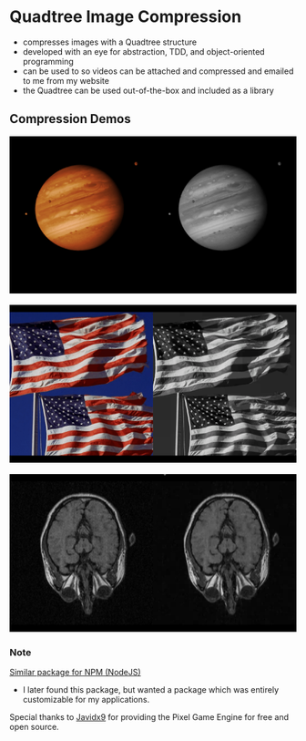 # Quadtree Image Compression
- compresses images with a Quadtree structure
- developed with an eye for abstraction, TDD, and object-oriented programming
- can be used to so videos can be attached and compressed and emailed to me from
my website
- the Quadtree can be used out-of-the-box and included as a library

## Compression Demos
![Image of Quadtree compressing image of Jupiter with increasing compression rate and decreasing quality factor.](res/jupiterc_compression.gif)
&nbsp; &nbsp; &nbsp; &nbsp; &nbsp; &nbsp; &nbsp; &nbsp; &nbsp; &nbsp;
![Image of Quadtree compressing image of U.S. Flag with increasing compression rate and decreasing quality factor.](res/flag_compression.gif)
&nbsp; &nbsp; &nbsp; &nbsp; &nbsp; &nbsp; &nbsp; &nbsp; &nbsp; &nbsp;
![Image of Quadtree compressing image of x-ray of top of human head with increasing compression rate and decreasing quality factor.](res/head_compression.gif)

### Note
[Similar package for NPM (NodeJS)](https://www.npmjs.com/package/quadtree-lib)

- I later found this package, but wanted a package which was entirely
customizable for my applications.


Special thanks to [Javidx9](https://github.com/OneLoneCoder) for providing the
Pixel Game Engine for free and open source.
